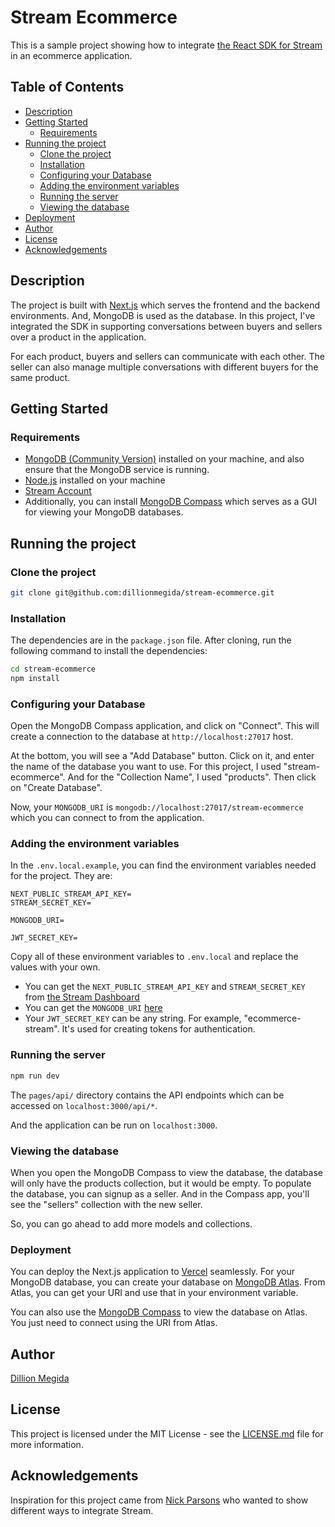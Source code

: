 # Stream Ecommerce

This is a sample project showing how to integrate [the React SDK for Stream](https://getstream.io/chat/sdk/react/) in an ecommerce application.

## Table of Contents

- [Description](#description)
- [Getting Started](#getting-started)
  - [Requirements](#requirements)
- [Running the project](#running-the-project)
  - [Clone the project](#clone-the-project)
  - [Installation](#installation)
  - [Configuring your Database](#configuring-your-database)
  - [Adding the environment variables](#adding-the-environment-variables)
  - [Running the server](#running-the-server)
  - [Viewing the database](#viewing-the-database)
- [Deployment](#deployment)
- [Author](#author)
- [License](#license)
- [Acknowledgements](#acknowledgements)

## Description

The project is built with [Next.js](https://nextjs.org/) which serves the frontend and the backend environments. And, MongoDB is used as the database. In this project, I've integrated the SDK in supporting conversations between buyers and sellers over a product in the application.

For each product, buyers and sellers can communicate with each other. The seller can also manage multiple conversations with different buyers for the same product.

## Getting Started

### Requirements

- [MongoDB (Community Version)](https://docs.mongodb.com/manual/administration/install-community/) installed on your machine, and also ensure that the MongoDB service is running.
- [Node.js](https://nodejs.org/en/) installed on your machine
- [Stream Account](https://getstream.io/try-for-free/)
- Additionally, you can install [MongoDB Compass](https://www.mongodb.com/try/download/compass) which serves as a GUI for viewing your MongoDB databases.

## Running the project

### Clone the project

```bash
git clone git@github.com:dillionmegida/stream-ecommerce.git
```

### Installation

The dependencies are in the `package.json` file. After cloning, run the following command to install the dependencies:

```bash
cd stream-ecommerce
npm install
```

### Configuring your Database

Open the MongoDB Compass application, and click on "Connect". This will create a connection to the database at `http://localhost:27017` host.

At the bottom, you will see a "Add Database" button. Click on it, and enter the name of the database you want to use. For this project, I used "stream-ecommerce". And for the "Collection Name", I used "products". Then click on "Create Database".

Now, your `MONGODB_URI` is `mongodb://localhost:27017/stream-ecommerce` which you can connect to from the application.

### Adding the environment variables

In the `.env.local.example`, you can find the environment variables needed for the project. They are:

```env
NEXT_PUBLIC_STREAM_API_KEY=
STREAM_SECRET_KEY=

MONGODB_URI=

JWT_SECRET_KEY=
```

Copy all of these environment variables to `.env.local` and replace the values with your own.

- You can get the `NEXT_PUBLIC_STREAM_API_KEY` and `STREAM_SECRET_KEY` from [the Stream Dashboard](https://dashboard.getstream.io/dashboard)
- You can get the `MONGODB_URI` [here](#configuring-your-database)
- Your `JWT_SECRET_KEY` can be any string. For example, "ecommerce-stream". It's used for creating tokens for authentication.

### Running the server

```bash
npm run dev
```

The `pages/api/` directory contains the API endpoints which can be accessed on `localhost:3000/api/*`.

And the application can be run on `localhost:3000`.

### Viewing the database

When you open the MongoDB Compass to view the database, the database will only have the products collection, but it would be empty. To populate the database, you can signup as a seller. And in the Compass app, you'll see the "sellers" collection with the new seller.

So, you can go ahead to add more models and collections.

### Deployment

You can deploy the Next.js application to [Vercel](https://nextjs.org/docs/deployment) seamlessly. For your MongoDB database, you can create your database on [MongoDB Atlas](https://www.mongodb.com/cloud/atlas/). From Atlas, you can get your URI and use that in your environment variable.

You can also use the [MongoDB Compass](https://www.mongodb.com/try/download/compass) to view the database on Atlas. You just need to connect using the URI from Atlas.

## Author

[Dillion Megida](https://github.com/dillionmegida)

## License

This project is licensed under the MIT License - see the [LICENSE.md](LICENSE.md) file for more information.

## Acknowledgements

Inspiration for this project came from [Nick Parsons](https://twitter.com/nickparsons) who wanted to show different ways to integrate Stream.
